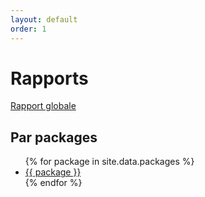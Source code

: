 ```yaml
---
layout: default
order: 1
---
```


# Rapports

<a href="/prototype/rapports/"> Rapport globale </a> 

## Par packages

<ul>
  {% for package in site.data.packages %}
    <li> <a href="/prototype/rapports/{{ package }}"> {{ package }} </a> </li>
  {% endfor %}
</ul>